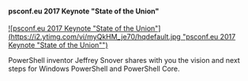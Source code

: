﻿#### psconf.eu 2017 Keynote "State of the Union"

[![psconf.eu 2017 Keynote "State of the Union"](https://i2.ytimg.com/vi/myQkHM_je70/hqdefault.jpg "psconf.eu 2017 Keynote "State of the Union"")](https://www.youtube.com/watch?v=myQkHM_je70)

PowerShell inventor Jeffrey Snover shares with you the vision and next steps for Windows PowerShell and PowerShell Core.


